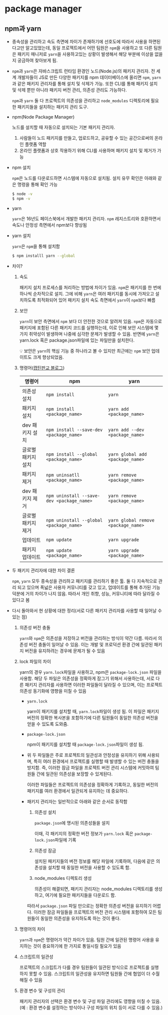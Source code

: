 # package manager

## npm과 yarn

- 종속성을 관리하고 속도 측면에 차이가 존재하기에 선호도에 따라서 사용을 하면된다고만 알고있었는데, 동일 프로젝트에서 어떤 팀원은 `npm`을 사용하고 또 다른 팀원은 패키지 매니저로 `yarn`을 사용하고있는 상황이 발생해서 해당 부분에 이상을 없을 지 궁금하여 찾아보게 됨.

- `npm`과 `yarn`은 자바스크립트 런타임 환경인 노드(Node.js)의 패키지 관리자. 전 세계 개발자들이 JS로 만든 다양한 패키지를 npm 데이터베이스에 올리면 `npm`, `yarn`과 같은 패키지 관리자를 통해 설치 및 삭제가 가능. 또한 CLI를 통해 패키지 설치 및 삭제 뿐만 아니라 패키지 버전 관리, 의존성 관리도 가능하다.

  `npm`과 `yarn` 둘 다 프로젝트의 의존성을 관리하고 `node_modules` 디렉토리에 필요한 패키지들을 설치하는 패키지 관리 도구.

- npm(Node Package Manager)

  노드를 설치할 때 자동으로 설치되는 기본 패키지 관리자.

  1. 사람들이 노드 패키지를 만들고, 업로드하고, 공유할 수 있는 공간으로써의 온라인 플랫폼 역할
  2. 온라인 플랫폼과 상호 작용하기 위해 CLI를 사용하며 패키지 설치 및 제거가 가능

- npm 설치

  `npm`은 노드를 다운로드하면 시스템에 자동으로 설치됨. 설치 유무 확인은 아래와 같은 명령을 통해 확인 가능

  ```bash
  $ node -v
  $ npm -v
  ```

- yarn

  `yarn`은 16년도 페이스북에서 개발한 패키지 관리자. `npm` 레지스트리와 호환하면서 속도나 안정성 측면에서 npm보다 향상됨

- yarn 설치

  `yarn`은 `npm`을 통해 설치함

  ```bash
  $ npm installl yarn --global
  ```

- 차이?

  1. 속도

     패키지 설치 프로세스를 처리하는 방법에 차이가 있음. `npm`은 패키지를 한 번에 하나씩 순차적으로 설치. 그에 비해 `yarn`은 여러 패키지를 동시에 가져오고 설치하도록 최적화되어 있어 패키지 설치 속도 측면에서 `yarn`이 `npm`보다 빠름

  2. 보안

     `yarn`이 보안 측면에서 `npm` 보다 더 안전한 것으로 알려져 있음. `npm`은 자동으로 패키지에 포함된 다른 패키지 코드를 실행하는데, 이로 인해 보안 시스템에 몇 가지 취약성이 발생하며 나중에 심각한 문제가 발생할 수 있음. 반면에 `yarn`은 yarn.lock 혹은 package.json파일에 있는 파일만을 설치한다.

     :bulb: 보안은 `yarn`의 핵심 기능 중 하나라고 볼 수 있지만 최근에는 `npm` 보안 업데이트도 크게 향상되었음.

  3. 명령어([캡틴판교 블로그](https://joshua1988.github.io/vue-camp/package-manager/npm-vs-yarn.html#npm%E1%84%80%E1%85%AA-yarn%E1%84%8B%E1%85%B4-%E1%84%8E%E1%85%A1%E1%84%8B%E1%85%B5%E1%84%8C%E1%85%A5%E1%86%B7))

     | 명령어             | npm                                       | yarn                                |
     | ------------------ | ----------------------------------------- | ----------------------------------- |
     | 의존성 설치        | `npm install`                             | `yarn`                              |
     | 패키지 설치        | `npm install <package_name>`              | `yarn add <package_name>`           |
     | dev 패키지 설치    | `npm install --save-dev <package_name>`   | `yarn add --dev <package_name>`     |
     | 글로벌 패키지 설치 | `npm install --global <package_name>`     | `yarn global add <package_name>`    |
     | 패키지 제거        | `npm uninsatll <package_name>`            | `yarn remove <package_name>`        |
     | dev 패키지 제거    | `npm uninstall --save-dev <package_name>` | `yarn remove <package_name>`        |
     | 글로벌 패키지 제거 | `npm uninstall --global <package_name>`   | `yarn global remove <package_name>` |
     | 업데이트           | `npm update`                              | `yarn upgrade`                      |
     | 패키지 업데이트    | `npm update <package_name>`               | `yarn upgrade <package_name>`       |

- 두 패키지 관리자에 대한 차이 결론

  `npm`, `yarn` 모두 종속성을 관리하고 패키지를 관리하기 좋은 툴. 둘 다 지속적으로 관리 되고 있으며 폭넓은 사용자 커뮤니티를 갖고 있고, 업데이트를 통해 추가된 기능 덕분에 거의 차이가 나지 않음. 따라서 개인 취향, 성능, 커뮤니티에 따라 달라질 수 있다고 봄

- 다시 돌아와서 현 상황에 대한 정리(서로 다른 패키지 관리자를 사용할 때 일어날 수 있는 점)

  1. 의존성 버전 충돌

     `yarn`와 `npm`은 의존성을 저장하고 버전을 관리하는 방식이 약간 다름. 따라서 의존성 버전 충돌이 일어날 수 있음. 이는 개발 및 프로덕션 환경 간에 일관된 패키지 버전을 유지하려는 경우에 문제가 될 수 있음

  2. lock 파일의 차이

     yarn의 경우 `yarn.lock`파일을 사용하고, npm은 `package-lock.json` 파일을 사용함. 해당 두 파일은 의존성을 정확하게 잠그기 위해서 사용하는데, 서로 다른 패키지 관리자를 사용하면 이러한 파일들이 달라질 수 있으며, 이는 프로젝트 의존성 동기화에 영향을 미칠 수 있음

     - `yarn.lock`

       yarn이 패키지를 설치할 때, `yarn.lock`파일이 생성 됨. 이 파일은 패키지 버전의 정확한 복사본을 포함하기에 다른 팀원들이 동일한 의존성 버전을 얻을 수 있도록 도와줌.

     - `package-lock.json`

       npm이 패키지를 설치할 때 `package-lock.json`파일이 생성 됨. 

     - 위 두 파일들은 주로 프로젝트의 일관성과 안정성을 유지하기 위해 사용되며, 특히 여러 환경에서 프로젝트를 실행할 때 발생할 수 있는 버전 충돌을 방지함. 즉, 이러한 잠금 파일을 프로젝트 버전 관리 시스템에 커밋하여 팀원들 간에 일관된 의존성을 보장할 수 있게된다.

       이러한 파일들은 프로젝트의 의존성을 정확하게 기록하고, 동일한 버전의 패키지를 여러 환경에서 일관되게 유지하는 데 중요하다.

     - 패키지 관리자는 일반적으로 아래와 같은 순서로 동작함

       1. 의존성 설치

          `package.json`에 명시된 의존성들을 설치

          이때, 각 패키지의 정확한 버전 정보가 `yarn.lock` 혹은 `package-lock.json`파일에 기록

       2. 의존성 잠금

          설치된 패키지들의 버전 정보를 해당 파일에 기록하여, 다음에 같은 의존성을 설치할 때 동일한 버전을 사용할 수 있도록 함.

       3. node_modules 디렉토리 생성

          의존성이 해결되면, 패키지 관리자는 node_modules 디렉토리를 생성하고, 여기에 필요한 패키지들을 다운로드 함.

       따라서 `package.json` 파일 만으로는 정확한 의존성 버전을 유지하기 어렵다. 이러한 잠금 파일들을 프로젝트의 버전 관리 시스템에 포함하여 모든 팀원들이 동일한 의존성을 유지하도록 하는 것이 좋다.

  3. 명령어의 차이

     `yarn`과 `npm`은 명령어가 약간 차이가 있음. 팀원 간에 일관된 명령어 사용을 유지하는 것이 중요하기에 한 가지로 통일시킬 필요가 있음

  4. 스크립트의 일관성

     프로젝트의 스크립트가 다를 경우 팀원들이 일관된 방식으로 프로젝트를 실행하지 못할 수 있음. 스크립트의 일관성을 유지하면 팀원들 간에 협업이 더 수월해질 수 있음

  5. 환경 변수 및 구성의 관리

     패키지 관리자의 선택은 환경 변수 및 구성 파일 관리에도 영향을 미칠 수 있음.(예 : 환경 변수를 설정하는 방식이나 구성 파일의 위치 등이 서로 다를 수 있음.)